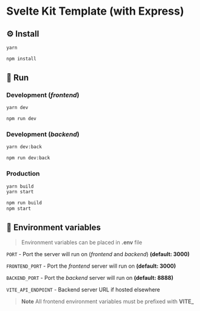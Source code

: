 # Svelte Kit Template (with Express)

## ⚙️ Install

```bash
yarn
```

```bash
npm install
```

## 🚀 Run

### Development (_frontend_)

```bash
yarn dev
```

```bash
npm run dev
```

### Development (_backend_)

```bash
yarn dev:back
```

```bash
npm run dev:back
```

### Production

```bash
yarn build
yarn start
```

```bash
npm run build
npm start
```

## 🔧 Environment variables

> Environment variables can be placed in **.env** file

`PORT` - Port the server will run on (_frontend_ and _backend_) **(default: 3000)**

`FRONTEND_PORT` - Port the _frontend_ server will run on **(default: 3000)**

`BACKEND_PORT` - Port the _backend_ server will run on **(default: 8888)**

`VITE_API_ENDPOINT` - Backend server URL if hosted elsewhere

> **Note**
> All frontend environment variables must be prefixed with **VITE\_**
